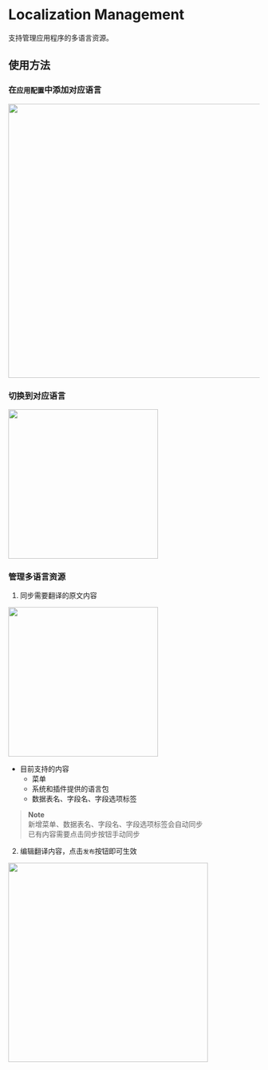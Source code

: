 # Localization Management

支持管理应用程序的多语言资源。

## 使用方法

### 在`应用配置`中添加对应语言

<img src="https://s2.loli.net/2023/07/17/1t958NfkEyMjhsm.png" width="550" />

### 切换到对应语言

<img src="https://s2.loli.net/2023/07/17/npNT1EsIAQcGH3W.png" width="300" />

### 管理多语言资源

1. 同步需要翻译的原文内容

<img src="https://s2.loli.net/2023/07/17/3Uqzdt6mfvauDEP.png" width="300" />

- 目前支持的内容
  - 菜单
  - 系统和插件提供的语言包
  - 数据表名、字段名、字段选项标签

> **Note**  
> 新增菜单、数据表名、字段名、字段选项标签会自动同步  
> 已有内容需要点击同步按钮手动同步

2. 编辑翻译内容，点击`发布`按钮即可生效

<img src="https://s2.loli.net/2023/07/17/TVzmJt6ZNYg4fSo.png" width="400" />


  